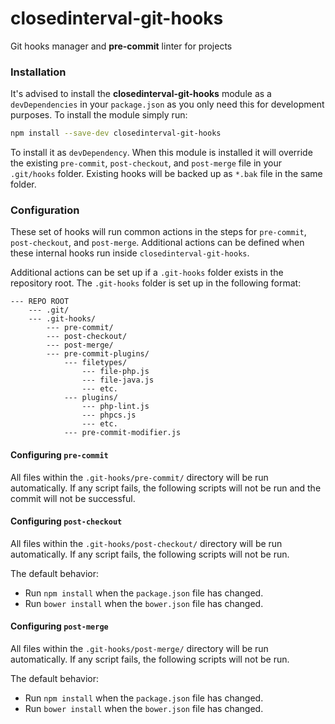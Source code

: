 # closedinterval-git-hooks
Git hooks manager and **pre-commit** linter for projects

### Installation

It's advised to install the **closedinterval-git-hooks** module as a `devDependencies`
in your `package.json` as you only need this for development purposes. To install the
module simply run:

```bash
npm install --save-dev closedinterval-git-hooks
```

To install it as `devDependency`. When this module is installed it will override
the existing `pre-commit`, `post-checkout`, and `post-merge` file in your `.git/hooks`
folder. Existing hooks will be backed up as `*.bak` file in the same folder.

### Configuration

These set of hooks will run common actions in the steps for `pre-commit`, `post-checkout`,
and `post-merge`. Additional actions can be defined when these internal hooks run inside
`closedinterval-git-hooks`.

Additional actions can be set up if a `.git-hooks` folder exists in the repository root.
The `.git-hooks` folder is set up in the following format:

```
--- REPO ROOT
    --- .git/
    --- .git-hooks/
        --- pre-commit/
        --- post-checkout/
        --- post-merge/
        --- pre-commit-plugins/
            --- filetypes/
                --- file-php.js
                --- file-java.js
                --- etc.
            --- plugins/
                --- php-lint.js
                --- phpcs.js
                --- etc.
            --- pre-commit-modifier.js
```

#### Configuring `pre-commit`

All files within the `.git-hooks/pre-commit/` directory will be run automatically. If any
script fails, the following scripts will not be run and the commit will not be successful.

#### Configuring `post-checkout`

All files within the `.git-hooks/post-checkout/` directory will be run automatically. If any
script fails, the following scripts will not be run.

The default behavior:
 - Run `npm install` when the `package.json` file has changed.
 - Run `bower install` when the `bower.json` file has changed.

#### Configuring `post-merge`

All files within the `.git-hooks/post-merge/` directory will be run automatically. If any
script fails, the following scripts will not be run.

The default behavior:
 - Run `npm install` when the `package.json` file has changed.
 - Run `bower install` when the `bower.json` file has changed.
